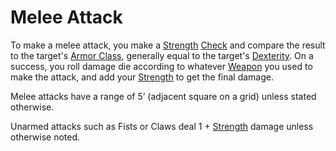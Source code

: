 ---
---

# Melee Attack

To make a melee attack, you make a [Strength](../Player%20Characters/Chosen%20Statistics/Strength.md) [Check](Check.md) and compare the result to the target's [Armor Class](../Player%20Characters/Derived%20Statistics/Armor%20Class.md), generally equal to the target's [Dexterity](../Player%20Characters/Chosen%20Statistics/Dexterity.md). On a success, you roll damage die according to whatever [Weapon](../Items/Equipment/Weapons.md) you used to make the attack, and add your [Strength](../Player%20Characters/Chosen%20Statistics/Strength.md) to get the final damage.

Melee attacks have a range of 5’ (adjacent square on a grid) unless stated otherwise.

Unarmed attacks such as Fists or Claws deal 1 + [Strength](../Player%20Characters/Chosen%20Statistics/Strength.md) damage unless otherwise noted.
